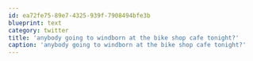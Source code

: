 ```yaml
---
id: ea72fe75-89e7-4325-939f-7908494bfe3b
blueprint: text
category: twitter
title: 'anybody going to windborn at the bike shop cafe tonight?'
caption: 'anybody going to windborn at the bike shop cafe tonight?'
---
```

